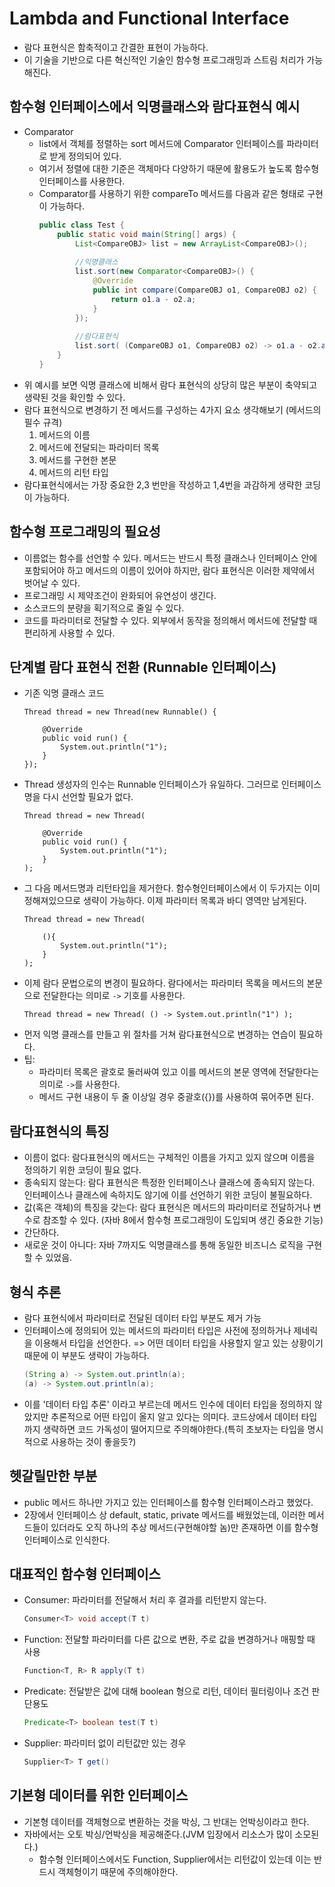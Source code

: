 # Lambda and Functional Interface
- 람다 표현식은 함축적이고 간결한 표현이 가능하다.
- 이 기술을 기반으로 다른 혁신적인 기술인 함수형 프로그래밍과 스트림 처리가 가능해진다.

## 함수형 인터페이스에서 익명클래스와 람다표현식 예시
- Comparator
  - list에서 객체를 정렬하는 sort 메서드에 Comparator 인터페이스를 파라미터로 받게 정의되어 있다.
  - 여기서 정렬에 대한 기준은 객체마다 다양하기 때문에 활용도가 높도록 함수형 인터페이스를 사용한다.
  - Comparator를 사용하기 위한 compareTo 메서드를 다음과 같은 형태로 구현이 가능하다.
    ```java
    public class Test {
        public static void main(String[] args) {
            List<CompareOBJ> list = new ArrayList<CompareOBJ>();
            
            //익명클래스
            list.sort(new Comparator<CompareOBJ>() {
                @Override
                public int compare(CompareOBJ o1, CompareOBJ o2) {
                    return o1.a - o2.a;
                }
            });
            
            //람다표현식
            list.sort( (CompareOBJ o1, CompareOBJ o2) -> o1.a - o2.a);
        }
    }
    ```
- 위 예시를 보면 익명 클래스에 비해서 람다 표현식의 상당히 많은 부분이 축약되고 생략된 것을 확인할 수 있다.
- 람다 표현식으로 변경하기 전 메서드를 구성하는 4가지 요소 생각해보기 (메서드의 필수 규격)
  1. 메서드의 이름
  2. 메서드에 전달되는 파라미터 목록
  3. 메서드를 구현한 본문
  4. 메서드의 리턴 타입
- 람다표현식에서는 가장 중요한 2,3 번만을 작성하고 1,4번을 과감하게 생략한 코딩이 가능하다.

## 함수형 프로그래밍의 필요성
- 이름없는 함수를 선언할 수 있다. 메서드는 반드시 특정 클래스나 인터페이스 안에 포함되어야 하고 메서드의 이름이 있어야 하지만, 람다 표현식은 이러한 제약에서 벗어날 수 있다.
- 프로그래밍 시 제약조건이 완화되어 유연성이 생긴다.
- 소스코드의 분량을 획기적으로 줄일 수 있다.
- 코드를 파라미터로 전달할 수 있다. 외부에서 동작을 정의해서 메서드에 전달할 때 편리하게 사용할 수 있다.

## 단계별 람다 표현식 전환 (Runnable 인터페이스)
- 기존 익명 클래스 코드
    ``` 
    Thread thread = new Thread(new Runnable() {

        @Override
        public void run() {
            System.out.println("1");				
        }		
    });
    ```
- Thread 생성자의 인수는 Runnable 인터페이스가 유일하다. 그러므로 인터페이스명을 다시 선언할 필요가 없다.
    ```
    Thread thread = new Thread(

        @Override
        public void run() {
            System.out.println("1");			
        }		
    );
    ```
- 그 다음 메서드명과 리턴타입을 제거한다. 함수형인터페이스에서 이 두가지는 이미 정해져있으므로 생략이 가능하다. 이제 파라미터 목록과 바디 영역만 남게된다.
    ```
    Thread thread = new Thread(

        (){
            System.out.println("1");			
        }		
    );
    ```
- 이제 람다 문법으로의 변경이 필요하다. 람다에서는 파라미터 목록을 메서드의 본문으로 전달한다는 의미로 `->` 기호를 사용한다.
    ```
    Thread thread = new Thread( () -> System.out.println("1") );
    ```
- 먼저 익명 클래스를 만들고 위 절차를 거쳐 람다표현식으로 변경하는 연습이 필요하다.
- 팁:
  - 파라미터 목록은 괄호로 둘러싸여 있고 이를 메서드의 본문 영역에 전달한다는 의미로 `->`를 사용한다.
  - 메서드 구현 내용이 두 줄 이상일 경우 중괄호({})를 사용하여 묶어주면 된다.

## 람다표현식의 특징
- 이름이 없다: 람다표현식의 메서드는 구체적인 이름을 가지고 있지 않으며 이름을 정의하기 위한 코딩이 필요 없다.
- 종속되지 않는다: 람다 표현식은 특정한 인터페이스나 클래스에 종속되지 않는다. 인터페이스나 클래스에 속하지도 않기에 이를 선언하기 위한 코딩이 불필요하다.
- 값(혹은 객체)의 특징을 갖는다: 람다 표현식은 메서드의 파라미터로 전달하거나 변수로 참조할 수 있다. (자바 8에서 함수형 프로그래밍이 도입되며 생긴 중요한 기능)
- 간단하다.
- 새로운 것이 아니다: 자바 7까지도 익명클래스를 통해 동일한 비즈니스 로직을 구현할 수 있었음.

## 형식 추론
- 람다 표현식에서 파라미터로 전달된 데이터 타입 부분도 제거 가능
- 인터페이스에 정의되어 있는 메서드의 파라미터 타입은 사전에 정의하거나 제네릭을 이용해서 타입을 선언한다. => 어떤 데이터 타입을 사용할지 알고 있는 상황이기 때문에 이 부분도 생략이 가능하다.
    ```java
    (String a) -> System.out.println(a);
    (a) -> System.out.println(a);
    ```
- 이를 '데이터 타입 추론' 이라고 부르는데 메서드 인수에 데이터 타입을 정의하지 않았지만 추론적으로 어떤 타입이 올지 알고 있다는 의미다. 코드상에서 데이터 타입까지 생략하면 코드 가독성이 떨어지므로 주의해야한다.(특히 초보자는 타입을 명시적으로 사용하는 것이 좋을듯?)

## 헷갈릴만한 부분
- public 메서드 하나만 가지고 있는 인터페이스를 함수형 인터페이스라고 했었다.
- 2장에서 인터페이스 상 default, static, private 메서드를 배웠었는데, 이러한 메서드들이 있더라도 오직 하나의 추상 메서드(구현해야할 놈)만 존재하면 이를 함수형 인터페이스로 인식한다.

## 대표적인 함수형 인터페이스
- Consumer: 파라미터를 전달해서 처리 후 결과를 리턴받지 않는다.
  ```java
  Consumer<T> void accept(T t)
  ```
- Function: 전달할 파라미터를 다른 값으로 변환, 주로 값을 변경하거나 매핑할 때 사용
  ```java
  Function<T, R> R apply(T t)
  ```

- Predicate: 전달받은 값에 대해 boolean 형으로 리턴, 데이터 필터링이나 조건 판단용도
  ```java
  Predicate<T> boolean test(T t)
  ```
- Supplier: 파라미터 없이 리턴값만 있는 경우
  ```java
  Supplier<T> T get()
  ```

## 기본형 데이터를 위한 인터페이스
- 기본형 데이터를 객체형으로 변환하는 것을 박싱, 그 반대는 언박싱이라고 한다.
- 자바에서는 오토 박싱/언박싱을 제공해준다.(JVM 입장에서 리소스가 많이 소모된다.)
  - 함수형 인터페이스에서도 Function, Supplier에서는 리턴값이 있는데 이는 반드시 객체형이기 때문에 주의해야한다.

